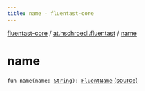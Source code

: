 ```yaml
---
title: name - fluentast-core
---
```


[fluentast-core](../index.html) / [at.hschroedl.fluentast](index.html) / [name](.)

# name

`fun name(name: `[`String`](https://kotlinlang.org/api/latest/jvm/stdlib/kotlin/-string/index.html)`): `[`FluentName`](../at.hschroedl.fluentast.ast.expression/-fluent-name/index.html) [(source)](https://github.com/hschroedl/FluentAST/tree/master/core/src/main/kotlin//at.hschroedl.fluentast/Fluentast.kt#L72)